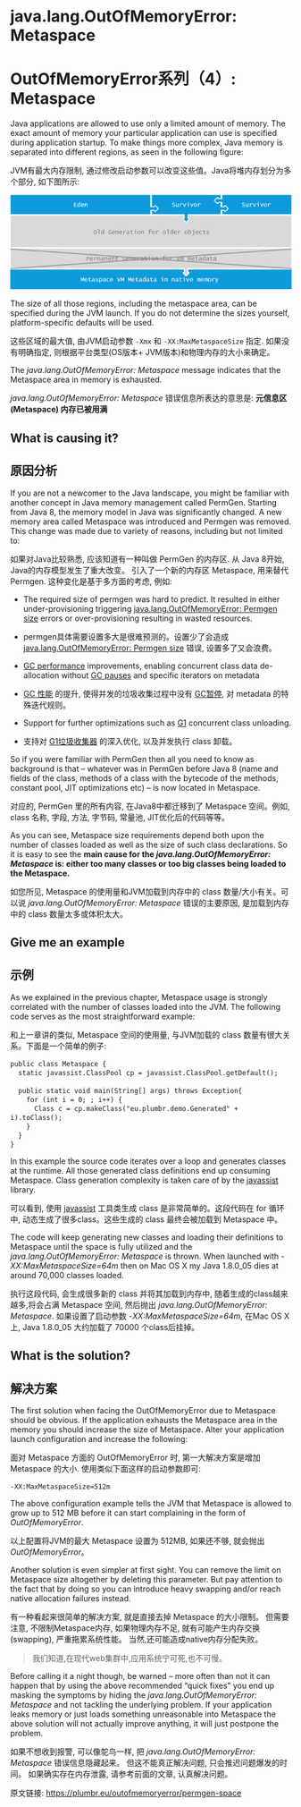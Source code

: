 # java.lang.OutOfMemoryError: **Metaspace**

# OutOfMemoryError系列（4）: Metaspace

Java applications are allowed to use only a limited amount of memory. The exact amount of memory your particular application can use is specified during application startup. To make things more complex, Java memory is separated into different regions, as seen in the following figure:

JVM有最大内存限制, 通过修改启动参数可以改变这些值。Java将堆内存划分为多个部分, 如下图所示:


![metaspace error](04_01_OOM-example-metaspace.png)



The size of all those regions, including the metaspace area, can be specified during the JVM launch. If you do not determine the sizes yourself, platform-specific defaults will be used.

这些区域的最大值, 由JVM启动参数 `-Xmx` 和 `-XX:MaxMetaspaceSize` 指定. 如果没有明确指定, 则根据平台类型(OS版本+ JVM版本)和物理内存的大小来确定。

The _java.lang.OutOfMemoryError: Metaspace_ message indicates that the Metaspace area in memory is exhausted.

 _java.lang.OutOfMemoryError: Metaspace_ 错误信息所表达的意思是: **元信息区(Metaspace) 内存已被用满** 

## What is causing it?

## 原因分析

If you are not a newcomer to the Java landscape, you might be familiar with another concept in Java memory management called PermGen. Starting from Java 8, the memory model in Java was significantly changed. A new memory area called Metaspace was introduced and Permgen was removed. This change was made due to variety of reasons, including but not limited to:

如果对Java比较熟悉, 应该知道有一种叫做 PermGen 的内存区. 从 Java 8开始, Java的内存模型发生了重大改变。 引入了一个新的内存区 Metaspace, 用来替代 Permgen. 这种变化是基于多方面的考虑, 例如:

*   The required size of permgen was hard to predict. It resulted in either under-provisioning triggering [java.lang.OutOfMemoryError: Permgen size](http://www.plumbr.eu/outofmemoryerror/permgen-space) errors or over-provisioning resulting in wasted resources.

*   permgen具体需要设置多大是很难预测的。设置少了会造成 [java.lang.OutOfMemoryError: Permgen size](http://www.plumbr.eu/outofmemoryerror/permgen-space) 错误, 设置多了又会浪费。

*   [GC performance](https://plumbr.eu/handbook/gc-tuning/gc-tuning-in-practice) improvements, enabling concurrent class data de-allocation without [GC pauses](https://plumbr.eu/handbook/garbage-collection-algorithms-implementations) and specific iterators on metadata

*   [GC 性能](http://blog.csdn.net/renfufei/article/details/61924893) 的提升, 使得并发的垃圾收集过程中没有 [GC暂停](http://blog.csdn.net/renfufei/article/details/54885190), 对 metadata 的特殊迭代规则。

*   Support for further optimizations such as [G1](https://plumbr.eu/handbook/garbage-collection-algorithms-implementations/g1) concurrent class unloading.

*   支持对 [G1垃圾收集器](http://blog.csdn.net/renfufei/article/details/54885190#t9) 的深入优化, 以及并发执行 class 卸载。

So if you were familiar with PermGen then all you need to know as background is that – whatever was in PermGen before Java 8 (name and fields of the class, methods of a class with the bytecode of the methods, constant pool, JIT optimizations etc) – is now located in Metaspace.

对应的, PermGen 里的所有内容, 在Java8中都迁移到了 Metaspace 空间。例如, class 名称, 字段, 方法, 字节码, 常量池, JIT优化后的代码等等。

As you can see, Metaspace size requirements depend both upon the number of classes loaded as well as the size of such class declarations. So it is easy to see the **main cause for the _java.lang.OutOfMemoryError: Metaspace_ is: either too many classes or too big classes being loaded to the Metaspace.**

如您所见, Metaspace 的使用量和JVM加载到内存中的 class 数量/大小有关。可以说 _java.lang.OutOfMemoryError: Metaspace_ 错误的主要原因, 是加载到内存中的 class 数量太多或体积太大。

## Give me an example

## 示例

As we explained in the previous chapter, Metaspace usage is strongly correlated with the number of classes loaded into the JVM. The following code serves as the most straightforward example:

和上一章讲的类似, Metaspace 空间的使用量, 与JVM加载的 class 数量有很大关系。下面是一个简单的例子:

```
public class Metaspace {
  static javassist.ClassPool cp = javassist.ClassPool.getDefault();

  public static void main(String[] args) throws Exception{
    for (int i = 0; ; i++) { 
      Class c = cp.makeClass("eu.plumbr.demo.Generated" + i).toClass();
    }
  }
}

```



In this example the source code iterates over a loop and generates classes at the runtime. All those generated class definitions end up consuming Metaspace. Class generation complexity is taken care of by the [javassist](http://www.csg.ci.i.u-tokyo.ac.jp/~chiba/javassist/) library.

可以看到, 使用 [javassist](http://www.csg.ci.i.u-tokyo.ac.jp/~chiba/javassist/) 工具类生成 class 是非常简单的。这段代码在 for 循环中, 动态生成了很多class。这些生成的 class 最终会被加载到 Metaspace 中。

The code will keep generating new classes and loading their definitions to Metaspace until the space is fully utilized and the _java.lang.OutOfMemoryError: Metaspace_ is thrown. When launched with _-XX:MaxMetaspaceSize=64m_ then on Mac OS X my Java 1.8.0_05 dies at around 70,000 classes loaded.

执行这段代码, 会生成很多新的 class 并将其加载到内存中, 随着生成的class越来越多,将会占满 Metaspace 空间, 然后抛出 _java.lang.OutOfMemoryError: Metaspace_. 如果设置了启动参数 _-XX:MaxMetaspaceSize=64m_, 在Mac OS X上, Java 1.8.0_05 大约加载了 70000 个class后挂掉。

## What is the solution?

## 解决方案

The first solution when facing the OutOfMemoryError due to Metaspace should be obvious. If the application exhausts the Metaspace area in the memory you should increase the size of Metaspace. Alter your application launch configuration and increase the following:

面对 Metaspace 方面的 OutOfMemoryError 时, 第一大解决方案是增加 Metaspace 的大小. 使用类似下面这样的启动参数即可:

```
-XX:MaxMetaspaceSize=512m
```


The above configuration example tells the JVM that Metaspace is allowed to grow up to 512 MB before it can start complaining in the form of _OutOfMemoryError_.

以上配置将JVM的最大 Metaspace 设置为 512MB, 如果还不够, 就会抛出 _OutOfMemoryError_。

Another solution is even simpler at first sight. You can remove the limit on Metaspace size altogether by deleting this parameter. But pay attention to the fact that by doing so you can introduce heavy swapping and/or reach native allocation failures instead.

有一种看起来很简单的解决方案, 就是直接去掉 Metaspace 的大小限制。 但需要注意, 不限制Metaspace内存, 如果物理内存不足, 就有可能产生内存交换(swapping), 严重拖累系统性能。 当然,还可能造成native内存分配失败。

> 我们知道,在现代web集群中,应用系统宁可死,也不可慢。

Before calling it a night though, be warned – more often than not it can happen that by using the above recommended “quick fixes” you end up masking the symptoms by hiding the _java.lang.OutOfMemoryError: Metaspace_ and not tackling the underlying problem. If your application leaks memory or just loads something unreasonable into Metaspace the above solution will not actually improve anything, it will just postpone the problem.

如果不想收到报警, 可以像鸵鸟一样, 把 _java.lang.OutOfMemoryError: Metaspace_ 错误信息隐藏起来。 但这不能真正解决问题, 只会推迟问题爆发的时间。 如果确实存在内存泄露, 请参考前面的文章, 认真解决问题。


原文链接: <https://plumbr.eu/outofmemoryerror/permgen-space>



